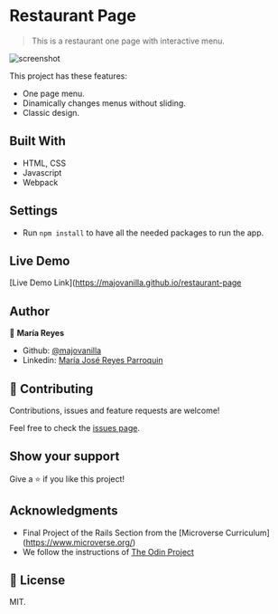 # Restaurant Page

> This is a restaurant one page with interactive menu.

![screenshot](src/img/screenshot.png)

This project has these features:
  - One page menu.
  - Dinamically changes menus without sliding.
  - Classic design.

## Built With

- HTML, CSS
- Javascript
- Webpack

## Settings

- Run `npm install` to have all the needed packages to run the app.

## Live Demo

[Live Demo Link](https://majovanilla.github.io/restaurant-page

## Author

👤 **María Reyes**

- Github: [@majovanilla](https://github.com/majovanilla)
- Linkedin: [María José Reyes Parroquin](https://www.linkedin.com/in/majoreyesparroquin/)

## 🤝 Contributing

Contributions, issues and feature requests are welcome!

Feel free to check the [issues page](https://github.com/majovanilla/restaurant-page/issues).

## Show your support

Give a ⭐️ if you like this project!

## Acknowledgments

- Final Project of the Rails Section from the [Microverse Curriculum] (https://www.microverse.org/)
- We follow the instructions of [The Odin Project](https://www.theodinproject.com/courses/javascript/lessons/restaurant-page)

## 📝 License

MIT.
